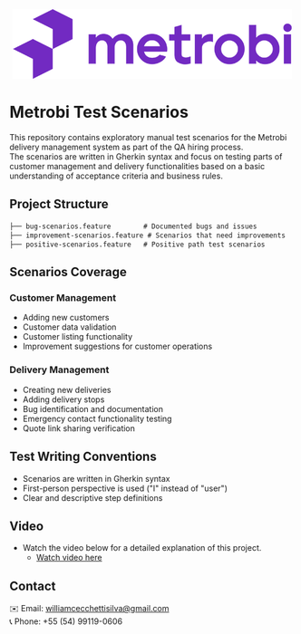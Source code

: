 <p align="center"><img src="images/logo-metrobi.webp" alt="Metrobi Logo"></p>

# Metrobi Test Scenarios

This repository contains exploratory manual test scenarios for the Metrobi delivery management system as part of the QA hiring process.\
The scenarios are written in Gherkin syntax and focus on testing parts of customer management and delivery functionalities based on a basic understanding of acceptance criteria and business rules.


## Project Structure

```
├── bug-scenarios.feature        # Documented bugs and issues
├── improvement-scenarios.feature # Scenarios that need improvements
├── positive-scenarios.feature   # Positive path test scenarios
```

## Scenarios Coverage

### Customer Management
- Adding new customers
- Customer data validation
- Customer listing functionality
- Improvement suggestions for customer operations

### Delivery Management
- Creating new deliveries
- Adding delivery stops
- Bug identification and documentation
- Emergency contact functionality testing
- Quote link sharing verification

## Test Writing Conventions

- Scenarios are written in Gherkin syntax
- First-person perspective is used ("I" instead of "user")
- Clear and descriptive step definitions

## Video

- Watch the video below for a detailed explanation of this project.
  - [Watch video here](https://drive.google.com/file/d/1FD1VR1Wb6Fhbp1Wfkq1yVb9dLch5fGmH/view?usp=sharing")

## Contact

✉️ Email: williamcecchettisilva@gmail.com  
📞 Phone: +55 (54) 99119-0606

